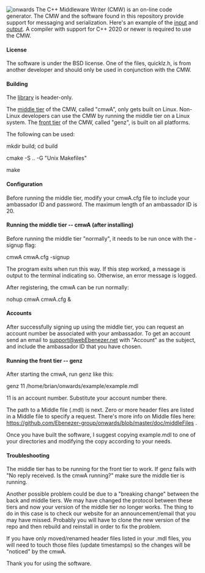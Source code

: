 ![onwards](https://github.com/Ebenezer-group/onwards/actions/workflows/main.yml/badge.svg)
The C++ Middleware Writer (CMW) is an on-line code generator.  The CMW
and the software found in this repository provide support for messaging
and serialization.  Here's an example
of the [input](https://github.com/Ebenezer-group/onwards/blob/master/example/example.mdl)
and [output](https://github.com/Ebenezer-group/onwards/blob/master/example/example.mdl.hh).
 A compiler with support for C++ 2020 or newer is required to use the CMW.

#### License
The software is under the BSD license.  One of the files, quicklz.h, is from another
developer and should only be used in conjunction with the CMW.

#### Building
The
[library](https://github.com/Ebenezer-group/onwards/blob/master/src)
is header-only.

The [middle tier](https://github.com/Ebenezer-group/onwards/blob/master/src/tiers/cmwA.cc)
of the CMW, called "cmwA", only gets built on Linux.  Non-Linux developers
can use the CMW by running the middle tier on a Linux system.
The [front tier](https://github.com/Ebenezer-group/onwards/blob/master/src/tiers/front/genz.cc)
of the CMW, called "genz", is built on all platforms.

The following can be used:

mkdir build; cd build

cmake -S .. -G "Unix Makefiles"

make

#### Configuration
Before running the middle tier, modify your cmwA.cfg file to include your
ambassador ID and password. The maximum length of an ambassador ID is 20.

#### Running the middle tier -- cmwA (after installing)
Before running the middle tier "normally", it needs to be run once
with the -signup flag:

cmwA cmwA.cfg -signup

The program exits when run this way.  If this step worked, a message
is output to the terminal indicating so.  Otherwise, an error message
is logged.

After registering, the cmwA can be run normally:

nohup cmwA cmwA.cfg &

#### Accounts
After successfully signing up using the middle tier, you can request
an account number be associated with your ambassador.  To get an account
send an email to support@webEbenezer.net with "Account" as the subject,
and include the ambassador ID that you have chosen.


#### Running the front tier -- genz
After starting the cmwA, run genz like this:

genz 11 /home/brian/onwards/example/example.mdl

11 is an account number.  Substitute your account number there.

The path to a Middle file (.mdl) is next.  Zero or more header
files are listed in a Middle file to specify a request.  There's
more info on Middle files here:
https://github.com/Ebenezer-group/onwards/blob/master/doc/middleFiles
.

Once you have built the software, I suggest copying example.mdl
to one of your directories and modifying the copy according to
your needs.


#### Troubleshooting
The middle tier has to be running for the front tier to work.
If genz fails with "No reply received.  Is the cmwA running?"
make sure the middle tier is running.

Another possible problem could be due to a "breaking change"
between the back and middle tiers.  We may have changed the
protocol between these tiers and now your version of the
middle tier no longer works.  The thing to do in this case
is to check our website for an announcement/email that you
may have missed.  Probably you will have to clone the new
version of the repo and then rebuild and reinstall in order
to fix the problem.

If you have only moved/renamed header files listed in your
.mdl files, you will need to touch those files (update
timestamps) so the changes will be "noticed" by the cmwA.


Thank you for using the software.
